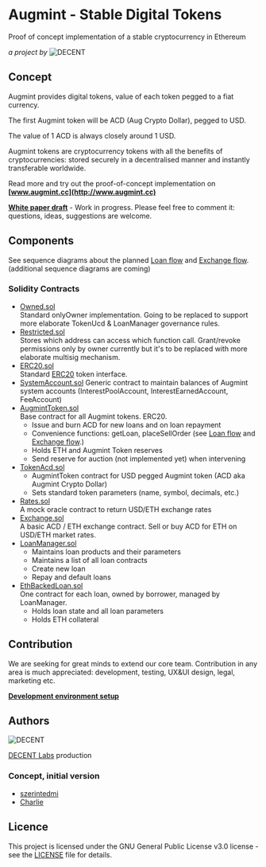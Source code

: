# Augmint - Stable Digital Tokens
Proof of concept implementation of a stable cryptocurrency in Ethereum

_a project by_ ![DECENT](http://www.decent.org/images/logo-voronoi_120x33.png)

## Concept
Augmint provides digital tokens, value of each token pegged to a fiat currency.

The first Augmint token will be ACD (Aug Crypto Dollar), pegged to USD.

The value of 1 ACD is always closely around 1 USD.

Augmint tokens are cryptocurrency tokens with all the benefits of cryptocurrencies: stored securely in a decentralised manner and instantly transferable worldwide.

Read more and try out the proof-of-concept implementation on **[www.augmint.cc](http://www.augmint.cc)**

**[White paper draft](http://bit.ly/augmint-wp)** - Work in progress. Please feel free to comment it: questions, ideas, suggestions are welcome.

## Components
See sequence diagrams about the planned [Loan flow](docs/loanFlow.png) and [Exchange flow](docs/exchangeFlow.png). (additional sequence diagrams are coming)
### Solidity Contracts
* [Owned.sol](./contracts/generic/Owned.sol)  
  Standard onlyOwner implementation. Going to be replaced to support more elaborate TokenUcd & LoanManager governance rules.
* [Restricted.sol](./contracts/generic/Owned.sol)  
    Stores which address can access which function call.
    Grant/revoke permissions only by owner currently but it's to be replaced with more elaborate multisig mechanism.
* [ERC20.sol](./contracts/generic/ERC20.sol)  
  Standard [ERC20](https://theethereum.wiki/w/index.php/ERC20_Token_Standard) token interface.
* [SystemAccount.sol](./contracts/generic/ERC20.sol)
  Generic contract to maintain balances of Augmint system accounts (InterestPoolAccount, InterestEarnedAccount, FeeAccount)
* [AugmintToken.sol](./contracts/generic/AugmintToken.sol)  
  Base contract for all Augmint tokens. ERC20.
  * Issue and burn ACD for new loans and on loan repayment
  * Convenience functions: getLoan, placeSellOrder (see [Loan flow](docs/loanFlow.png) and [Exchange flow](docs/exchangeFlow.png).)
  * Holds ETH and Augmint Token reserves
  * Send reserve for auction (not implemented yet) when intervening
* [TokenAcd.sol](./contracts/TokenAcd.sol)
  * AugmintToken contract for USD pegged Augmint token (ACD aka Augmint Crypto Dollar)
  * Sets standard token parameters (name, symbol, decimals, etc.)
* [Rates.sol](./contracts/Rates.sol)  
  A mock oracle contract to return USD/ETH exchange rates
* [Exchange.sol](./contracts/Exchange.sol)  
  A basic ACD / ETH exchange contract. Sell or buy ACD for ETH on USD/ETH market rates.
* [LoanManager.sol](./contracts/LoanManager.sol)  
  * Maintains loan products and their parameters
  * Maintains a list of all loan contracts
  * Create new loan
  * Repay and default loans
* [EthBackedLoan.sol](./contracts/EthBackedLoan.sol)  
  One contract for each loan, owned by borrower, managed by LoanManager.
  * Holds loan state and all loan parameters
  * Holds ETH collateral

 ## Contribution
 We are seeking for great minds to extend our core team. Contribution in any area is much appreciated: development, testing, UX&UI design, legal, marketing etc.


**[Development environment setup](docs/developmentEnvironment.md)**

## Authors
![DECENT](http://www.decent.org/images/logo-voronoi_120x33.png)

[DECENT Labs](http://www.decent.org) production

### Concept, initial version
* [szerintedmi](https://github.com/szerintedmi)
* [Charlie](https://github.com/krosza)

## Licence
This project is licensed under the GNU General Public License v3.0 license - see the [LICENSE](LICENSE) file for details.
